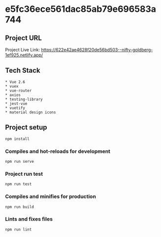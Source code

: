 # e5fc36ece561dac85ab79e696583a744

## Project URL 
Project Live Link: https://622e42ae4628f20de56bd503--nifty-goldberg-1ef925.netlify.app/


## Tech Stack 
```
* Vue 2.6
* vuex
* vue-router
* axios
* testing-library
* jest-vue
* vuetify
* material design icons
```

## Project setup
```
npm install
```

### Compiles and hot-reloads for development
```
npm run serve
```

### Project run test
```
npm run test
```

### Compiles and minifies for production
```
npm run build
```

### Lints and fixes files
```
npm run lint
```


